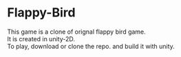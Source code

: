 # Flappy-Bird
This game is a clone of orignal flappy bird game.</br>
It is created in unity-2D.</br>
To play, download or clone the repo. and build it with unity.
